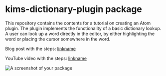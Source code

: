 # kims-dictionary-plugin package

This repository contains the contents for a tutorial on creating an Atom plugin. The plugin implements the functionality of a basic dictionary lookup. A user can look up a word directly in the editor, by either highlighting the word or placing the cursor somewhere in the word.

Blog post with the steps:
[linkname](https://medium.com/@kimcodes/hacking-the-hackable-editor-f28d6ebb636#.2ki4aick4)

YouTube video with the steps:
[linkname](https://youtu.be/dpw6idEeU5g?list=PLPDgudJ_VDUdBu9ZcdRHPfmA_U3XI8lEI)

![A screenshot of your package](https://f.cloud.github.com/assets/69169/2290250/c35d867a-a017-11e3-86be-cd7c5bf3ff9b.gif)
